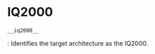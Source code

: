 # IQ2000

`__iq2000__`

: Identifies the target architecture as the IQ2000.

<!---
<gcc/config/iq2000/iq2000.h>
#define TARGET_CPU_CPP_BUILTINS()               \
  do                                            \
    {                                           \
      builtin_define ("__iq2000__"); 		\
      builtin_assert ("cpu=iq2000"); 		\
      builtin_assert ("machine=iq2000");	\
    }                                           \
  while (0)
--->